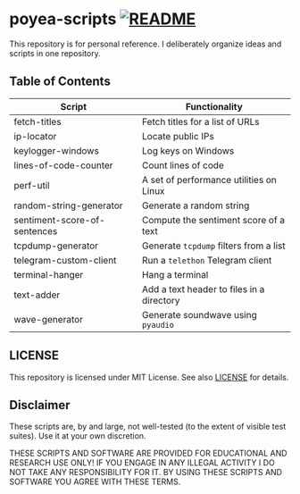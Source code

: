 # poyea-scripts [![README](https://github.com/poyea/poyea-scripts/actions/workflows/check_description.yml/badge.svg)](https://github.com/poyea/poyea-scripts/actions/workflows/check_description.yml)

This repository is for personal reference. I deliberately organize ideas and scripts in one repository.

## Table of Contents
| Script      | Functionality |
| ----------- | ----------- | 
| fetch-titles | Fetch titles for a list of URLs |
| ip-locator | Locate public IPs |
| keylogger-windows | Log keys on Windows |
| lines-of-code-counter | Count lines of code |
| perf-util | A set of performance utilities on Linux |
| random-string-generator | Generate a random string |
| sentiment-score-of-sentences | Compute the sentiment score of a text |
| tcpdump-generator | Generate `tcpdump` filters from a list |
| telegram-custom-client | Run a `telethon` Telegram client |
| terminal-hanger | Hang a terminal |
| text-adder | Add a text header to files in a directory |
| wave-generator | Generate soundwave using `pyaudio` |

## LICENSE
This repository is licensed under MIT License. See also [LICENSE](LICENSE) for details.

## Disclaimer
These scripts are, by and large, not well-tested (to the extent of visible test suites). Use it at your own discretion.

THESE SCRIPTS AND SOFTWARE ARE PROVIDED FOR EDUCATIONAL AND RESEARCH USE ONLY! IF YOU ENGAGE IN ANY ILLEGAL ACTIVITY I DO NOT TAKE ANY RESPONSIBILITY FOR IT. BY USING THESE SCRIPTS AND SOFTWARE YOU AGREE WITH THESE TERMS.
